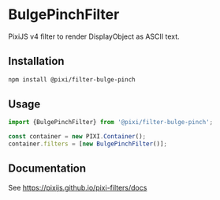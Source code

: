 # BulgePinchFilter

PixiJS v4 filter to render DisplayObject as ASCII text.

## Installation

```bash
npm install @pixi/filter-bulge-pinch
```

## Usage

```js
import {BulgePinchFilter} from '@pixi/filter-bulge-pinch';

const container = new PIXI.Container();
container.filters = [new BulgePinchFilter()];
```

## Documentation

See https://pixijs.github.io/pixi-filters/docs